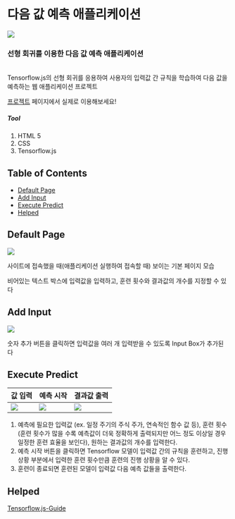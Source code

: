 # 다음 값 예측 애플리케이션
[![](https://img.shields.io/badge/category-Web%20application-orange)](https://github.com/lgm1007/LineRegressionOnClient)
### 선형 회귀를 이용한 다음 값 예측 애플리케이션

<br/>
Tensorflow.js의 선형 회귀를 응용하여 사용자의 입력값 간 규칙을 학습하여 다음 값을 예측하는 웹 애플리케이션 프로젝트<br/>

[프로젝트](https://predict2regression.netlify.app) 페이지에서 실제로 이용해보세요!

##### Tool

1. HTML 5
2. CSS
3. Tensorflow.js

## Table of Contents

- [Default Page](#Default-Page)
- [Add Input](#Add-Input)
- [Execute Predict](#Execute-Predict)
- [Helped](#Helped)

## Default Page

![](https://i.imgur.com/L4LD8U6.jpg)

사이트에 접속했을 때(애플리케이션 실행하여 접속할 때) 보이는 기본 페이지 모습 

비어있는 텍스트 박스에 입력값을 입력하고, 훈련 횟수와 결과값의 개수를 지정할 수 있다 

## Add Input

![](https://i.imgur.com/tHz3NMG.jpg)

숫자 추가 버튼을 클릭하면 입력값을 여러 개 입력받을 수 있도록 Input Box가 추가된다 

## Execute Predict

| 값 입력                              | 예측 시작                            | 결과값 출력                          |
| ------------------------------------ | ------------------------------------ | ------------------------------------ |
| ![](https://i.imgur.com/MKSiIoC.jpg) | ![](https://i.imgur.com/PmDTeNa.jpg) | ![](https://i.imgur.com/GRX20p1.jpg) |

1. 예측에 필요한 입력값 (ex. 일정 주기의 주식 주가, 연속적인 함수 값 등), 훈련 횟수 (훈련 횟수가 많을 수록 예측값이 더욱 정확하게 출력되지만 어느 정도 이상일 경우 일정한 훈련 효율을 보인다), 원하는 결과값의 개수를 입력한다.
2. 예측 시작 버튼을 클릭하면 Tensorflow 모델이 입력값 간의 규칙을 훈련하고, 진행 상황 부분에서 입력한 훈련 횟수만큼 훈련의 진행 상황을 알 수 있다.
3. 훈련이 종료되면 훈련된 모델이 입력값 다음 예측 값들을 출력한다. 

## Helped

[Tensorflow.js-Guide](https://www.tensorflow.org/js/guide)
